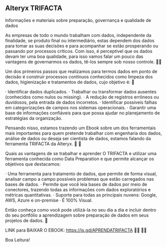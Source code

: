 ## Alteryx TRIFACTA
Informações e materiais sobre preparação, governança e qualidade de dados

As empresas de todo o mundo trabalham com dados, independente da finalidade, se produto final ou intermediário, estas dependem dos dados para tomar as suas decisões e para acompanhar se estão prosperando ou passando por processos críticos. Com isso, é perceptível que os dados devam ter uma boa qualidade, para isso vamos falar um pouco das vantagens de governarmos os dados, tê-los sempre sob nosso controle. 👨‍💻

Um dos primeiros passos que realizamos para termos dados em ponto de decisão é construir processos contínuos conhecidos como limpeza dos dados, higienização e tratamentos de dados, cujo objetivo é: 💪

· Identificar dados duplicados.
· Trabalhar ou transformar dados ausentes (conhecidos como nulos ou missing).
· A redução de registros errôneos ou duvidosos, pela entrada de dados incorretos.
· Identificar possíveis falhas em categorizações de campos nos sistemas operacionais.
· Garantir uma base de informações confiáveis para que possa ajudar no planejamento de estratégias da organização.

Pensando nisso, estamos trazendo um Ebook sobre um dos ferramentais mais importantes para quem pretende trabalhar com engenharia dos dados, análise de dados ou deseja ser cientista de dados, estamos falando da ferramenta TRIFACTA da Alteryx. 👏 👏

Quais as vantagens de se trabalhar e aprender O TRIFACTA e utilizar uma ferramenta conhecida como Data Preparation e que permite alcançar os objetivos que destacamos:

· Uma ferramenta para tratamento de dados, que permite de forma visual, analisar campo a campo possíveis problemas que estão carregados nas bases de dados.
· Permite que você leia bases de dados por meio de conectores, trazendo todas as informações com dados exploratórios e métricas quantitativas.
· Suporte para todas as principais nuvens: Google, AWS, Azure e on-premise
· É 100% Visual.

Então conheça como você pode utilizá-la no seu dia a dia e incluir dentro do seu portfólio a aprendizagem sobre preparação de dados em seus projetos de dados. 🙌

LINK para BAIXAR O EBOOK:  https://is.gd/APRENDATRIFACTA
🏃‍♂️ 🏃‍♀️

Boa Leitura!

